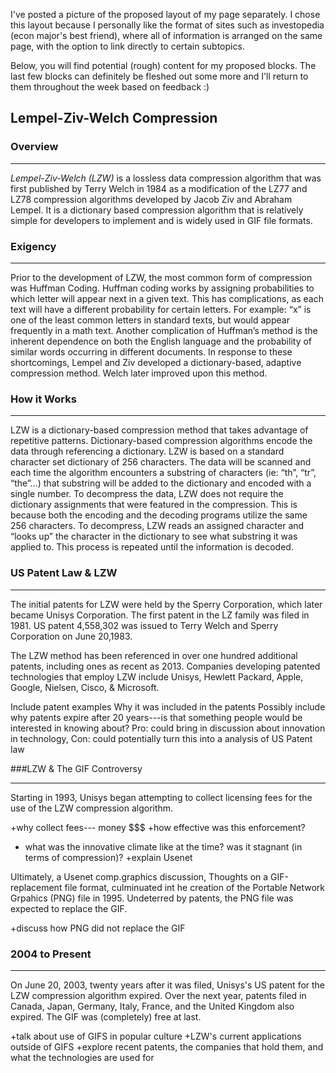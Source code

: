 I've posted a picture of the proposed layout of my page separately. I chose this layout because I personally like the format of sites such as investopedia (econ major's best friend), where all of  information is arranged on the same page, with the option to link directly to certain subtopics.

Below, you will find potential (rough) content for my proposed blocks. The last few blocks can definitely be fleshed out some more and I'll return to them throughout the week based on feedback :) 

## Lempel-Ziv-Welch Compression

### Overview
*******************************************
_Lempel-Ziv-Welch (LZW)_ is a lossless data compression algorithm that was first published by Terry Welch in 1984 as a modification of the LZ77 and LZ78 compression algorithms developed by Jacob Ziv and Abraham Lempel. It is a dictionary based compression algorithm that is relatively simple for developers to implement and is widely used in GIF file formats.

### Exigency
*******************************************
Prior to the development of LZW, the most common form of compression was Huffman Coding. Huffman coding works by assigning probabilities to which letter will appear next in a given text. This has complications, as each text will have a different probability for certain letters. For example: “x” is one of the least common letters in standard texts, but would appear frequently in a math text. Another complication of Huffman’s method is the inherent dependence on both the English language and the probability of similar words occurring in different documents.
In response to these shortcomings, Lempel and Ziv developed a dictionary-based, adaptive compression method. Welch later improved upon this method. 

### How it Works
*******************************************
LZW is a dictionary-based compression method that takes advantage of repetitive patterns. Dictionary-based compression algorithms encode the data through referencing a dictionary. LZW is based on a standard character set dictionary of 256 characters. The data will be scanned and each time the algorithm encounters a substring of characters (ie: “th”, “tr”, “the”…) that substring will be added to the dictionary and encoded with a single number.  To decompress the data, LZW does not require the dictionary assignments that were featured in the compression. This is because both the encoding and the decoding programs utilize the same 256 characters. To decompress, LZW reads an assigned character and “looks up” the character in the dictionary to see what substring it was applied to. This process is repeated until the information is decoded.  

### US Patent Law & LZW
*******************************************
The initial patents for LZW were held by the Sperry Corporation, which later became Unisys Corporation. The first patent in the LZ family was filed in 1981. US patent 4,558,302 was issued to Terry Welch and Sperry Corporation on June 20,1983. 

The LZW method has been referenced in over one hundred additional patents, including ones as recent as 2013. Companies developing patented technologies that employ LZW include Unisys, Hewlett Packard, Apple, Google, Nielsen, Cisco, & Microsoft. 

Include patent examples
Why it was included in the patents
Possibly include why patents expire after 20 years---is that something people would be interested in knowing about?  Pro: could bring in discussion about innovation in technology, Con: could potentially turn this into a analysis of US Patent law


###LZW & The GIF Controversy
*******************************************
Starting in 1993, Unisys began attempting to collect licensing fees for the use of the LZW compression algorithm. 

+why collect fees--- money $$$
+how effective was this enforcement?
+ what was the innovative climate like at the time? was it stagnant (in terms of compression)?
+explain Usenet

Ultimately, a Usenet comp.graphics discussion, Thoughts on a GIF-replacement file format, culminuated int he creation of the Portable Network Grpahics (PNG) file in 1995. Undeterred by patents, the PNG file was expected to replace the GIF.

+discuss how PNG did not replace the GIF

### 2004 to Present
*******************************************
On June 20, 2003, twenty years after it was filed, Unisys's US patent for the LZW compression algorithm expired. Over the next year, patents filed in Canada, Japan, Germany, Italy, France, and the United Kingdom also expired. The GIF was (completely) free at last. 

+talk about use of GIFS in popular culture
+LZW's current applications outside of GIFS
+explore recent patents, the companies that hold them, and what the technologies are used for 

